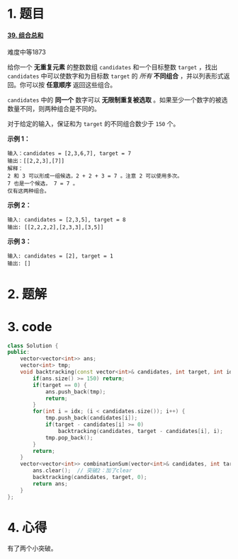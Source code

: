 # 1. 题目

#### [39. 组合总和](https://leetcode-cn.com/problems/combination-sum/)

难度中等1873

给你一个 **无重复元素** 的整数数组 `candidates` 和一个目标整数 `target` ，找出 `candidates` 中可以使数字和为目标数 `target` 的 *所有* **不同组合** ，并以列表形式返回。你可以按 **任意顺序** 返回这些组合。

`candidates` 中的 **同一个** 数字可以 **无限制重复被选取** 。如果至少一个数字的被选数量不同，则两种组合是不同的。 

对于给定的输入，保证和为 `target` 的不同组合数少于 `150` 个。

 

**示例 1：**

```
输入：candidates = [2,3,6,7], target = 7
输出：[[2,2,3],[7]]
解释：
2 和 3 可以形成一组候选，2 + 2 + 3 = 7 。注意 2 可以使用多次。
7 也是一个候选， 7 = 7 。
仅有这两种组合。
```

**示例 2：**

```
输入: candidates = [2,3,5], target = 8
输出: [[2,2,2,2],[2,3,3],[3,5]]
```

**示例 3：**

```
输入: candidates = [2], target = 1
输出: []
```

# 2. 题解
# 3. code
```c++
class Solution {
public:
    vector<vector<int>> ans;
    vector<int> tmp;
    void backtracking(const vector<int>& candidates, int target, int idx) {  // 突破1：加了const
        if(ans.size() >= 150) return;
        if(target == 0) {
            ans.push_back(tmp);
            return;
        } 
        for(int i = idx; (i < candidates.size()); i++) {
            tmp.push_back(candidates[i]);
            if(target - candidates[i] >= 0)
                backtracking(candidates, target - candidates[i], i);
            tmp.pop_back();
        }
        return;
    }
    vector<vector<int>> combinationSum(vector<int>& candidates, int target) {
        ans.clear();  // 突破2：加了clear
        backtracking(candidates, target, 0);
        return ans;
    }
};
```
# 4. 心得

有了两个小突破。
